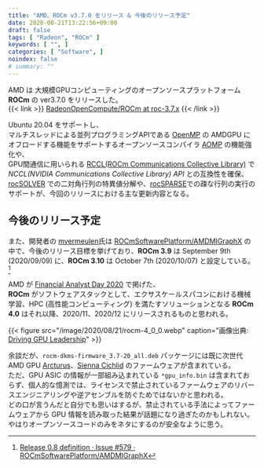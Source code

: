 ```yaml
---
title: "AMD、ROCm v3.7.0 をリリース & 今後のリリース予定"
date: 2020-08-21T13:22:56+09:00
draft: false
tags: [ "Radeon", "ROCm" ]
keywords: [ "", ]
categories: [ "Software", ]
noindex: false
# summary: ""
---
```


AMD は 大規模GPUコンピューティングのオープンソースプラットフォーム **ROCm** の ver3.7.0 をリリースした。  
{{< link >}} [RadeonOpenCompute/ROCm at roc-3.7.x](https://github.com/RadeonOpenCompute/ROCm/tree/roc-3.7.x) {{< /link >}}

Ubuntu 20.04 をサポートし、  
マルチスレッドによる並列プログラミングAPIである [OpenMP](https://www.openmp.org/) の AMDGPU にオフロードする機能をサポートするオープンソースコンパイラ [AOMP](https://github.com/ROCm-Developer-Tools/aomp) の機能強化や、  
GPU間通信に用いられる [RCCL(ROCm Communications Collective Library)](https://github.com/ROCmSoftwarePlatform/rccl) で *NCCL(NVIDIA Communications Collective Library) API* との互換性を確保、  
[rocSOLVER](https://github.com/ROCmSoftwarePlatform/rocSOLVER) での二対角行列の特異値分解や、[rocSPARSE](https://github.com/ROCmSoftwarePlatform/rocSPARSE)での疎な行列の実行のサポートが、今回のリリースにおける主な更新内容となる。  

## 今後のリリース予定

また、開発者の [mvermeulen](https://github.com/mvermeulen)氏は [ROCmSoftwarePlatform/AMDMIGraphX](https://github.com/ROCmSoftwarePlatform/AMDMIGraphX) の中で、今後のリリース目標を挙げており、**ROCm 3.9** は September 9th (2020/09/09) に、**ROCm 3.10** は October 7th (2020/10/07) と設定している。[^rocm-3_9-10]  

[^rocm-3_9-10]: [Release 0.8 definition · Issue #579 · ROCmSoftwarePlatform/AMDMIGraphX](https://github.com/ROCmSoftwarePlatform/AMDMIGraphX/issues/579)


AMD が [Financial Analyst Day 2020](https://ir.amd.com/events/event-details/financial-analyst-day-2020) で掲げた、  
**ROCm** がソフトウェアスタックとして、エクサスケールスパコンにおける機械学習、HPC (高性能コンピューティング) を満たすソリューションとなる **ROCm 4.0** はそれ以降、2020/11、2020/12 にリリースされるものと思われる。  

{{< figure src="/image/2020/08/21/rocm-4_0_0.webp" caption="画像出典: [Driving GPU Leadership](https://ir.amd.com/static-files/321c4810-ffe2-4d6c-863f-690464c033a9)" >}}


余談だが、`rocm-dkms-firmware_3.7-20_all.deb` パッケージには既に次世代 AMD GPU [Arcturus](/tags/arcturus)、[Sienna Cichlid](/tags/sienna_cichlid) のファームウェアが含まれている。  
ただ、GPU ASIC の情報が一部組み込まれている `*gpu_info.bin` は含まれておらず、個人的な憶測では、ライセンスで禁止されているファームウェアのリバースエンジニアリングや逆アセンブルを防ぐためではないかと思われる。  
どの口が言うんだと自分でも思いはするが、禁止されている手法によってファームウェアから GPU 情報を読み取った結果が話題になり過ぎたのかもしれない。  
やはりオープンソースコードのみをネタにするのが安全なように思う。  

